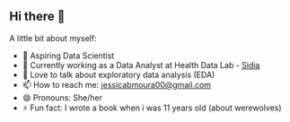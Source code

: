 ## Hi there 👋

<!--
**jessibmoura/jessibmoura** is a ✨ _special_ ✨ repository because its `README.md` (this file) appears on your GitHub profile.
-->
A little bit about myself:

- 🔭 Aspiring Data Scientist
- 🌱 Currently working as a Data Analyst at Health Data Lab - [Sidia](https://www.linkedin.com/company/sidiaoficial/)
- 💬 Love to talk about exploratory data analysis (EDA)
- 📫 How to reach me: jessicabmoura00@gmail.com
- 😄 Pronouns: She/her
- ⚡ Fun fact: I wrote a book when i was 11 years old (about werewolves)

